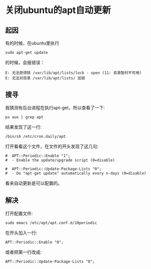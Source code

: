 # 关闭ubuntu的apt自动更新

## 起因

有的时候，在ubuntu里执行

    sudo apt-get update

的时候，会报错误：

    E: 无法获得锁 /var/lib/apt/lists/lock - open (11: 资源暂时不可用)
    E: 无法对目录 /var/lib/apt/lists/ 加锁

## 搜寻

我猜测有后台进程在执行apt-get，所以查看了一下:

    ps aux | grep apt

结果发现了这一行:

    /bin/sh /etc/cron.daily/apt

打开看看这个文件，在文件的开头发现了这几句:

    #  APT::Periodic::Enable "1";
    #  - Enable the update/upgrade script (0=disable)

    #  APT::Periodic::Update-Package-Lists "0";
    #  - Do "apt-get update" automatically every n-days (0=disable)

看来自动更新是可以配置的。

## 解决

打开配置文件:

    sudo emacs /etc/apt/apt.conf.d/10periodic

在开头加入一行:

    APT::Periodic::Enable "0";

或者把第一行改成:

    APT::Periodic::Update-Package-Lists "0";
